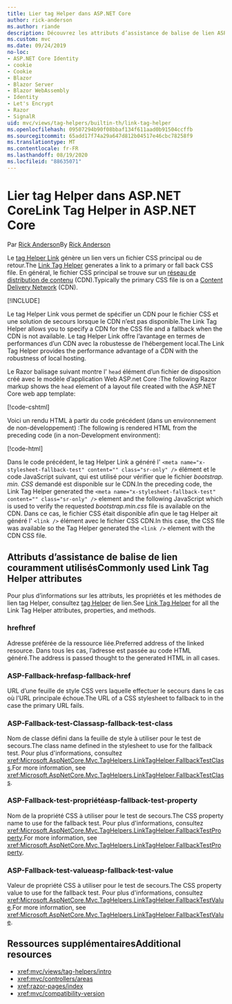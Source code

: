 ```yaml
---
title: Lier tag Helper dans ASP.NET Core
author: rick-anderson
ms.author: riande
description: Découvrez les attributs d’assistance de balise de lien ASP.NET Core et le rôle joué par chaque attribut lors de l’extension du comportement de la balise de lien HTML.
ms.custom: mvc
ms.date: 09/24/2019
no-loc:
- ASP.NET Core Identity
- cookie
- Cookie
- Blazor
- Blazor Server
- Blazor WebAssembly
- Identity
- Let's Encrypt
- Razor
- SignalR
uid: mvc/views/tag-helpers/builtin-th/link-tag-helper
ms.openlocfilehash: 09507294b90f08bbaf134f611aad0b91504ccffb
ms.sourcegitcommit: 65add17f74a29a647d812b04517e46cbc78258f9
ms.translationtype: MT
ms.contentlocale: fr-FR
ms.lasthandoff: 08/19/2020
ms.locfileid: "88635071"
---
```

# <a name="link-tag-helper-in-aspnet-core"></a><span data-ttu-id="8ae6b-103">Lier tag Helper dans ASP.NET Core</span><span class="sxs-lookup"><span data-stu-id="8ae6b-103">Link Tag Helper in ASP.NET Core</span></span>

<span data-ttu-id="8ae6b-104">Par [Rick Anderson](https://twitter.com/RickAndMSFT)</span><span class="sxs-lookup"><span data-stu-id="8ae6b-104">By [Rick Anderson](https://twitter.com/RickAndMSFT)</span></span>

<span data-ttu-id="8ae6b-105">Le [tag Helper Link](xref:Microsoft.AspNetCore.Mvc.TagHelpers.LinkTagHelper) génère un lien vers un fichier CSS principal ou de retour.</span><span class="sxs-lookup"><span data-stu-id="8ae6b-105">The [Link Tag Helper](xref:Microsoft.AspNetCore.Mvc.TagHelpers.LinkTagHelper) generates a link to a primary or fall back CSS file.</span></span> <span data-ttu-id="8ae6b-106">En général, le fichier CSS principal se trouve sur un [réseau de distribution de contenu](/office365/enterprise/content-delivery-networks#what-exactly-is-a-cdn) (CDN).</span><span class="sxs-lookup"><span data-stu-id="8ae6b-106">Typically the primary CSS file is on a [Content Delivery Network](/office365/enterprise/content-delivery-networks#what-exactly-is-a-cdn) (CDN).</span></span>

[!INCLUDE[](~/includes/cdn.md)]

<span data-ttu-id="8ae6b-107">Le tag Helper Link vous permet de spécifier un CDN pour le fichier CSS et une solution de secours lorsque le CDN n’est pas disponible.</span><span class="sxs-lookup"><span data-stu-id="8ae6b-107">The Link Tag Helper allows you to specify a CDN for the CSS file and a fallback when the CDN is not available.</span></span> <span data-ttu-id="8ae6b-108">Le tag Helper Link offre l’avantage en termes de performances d’un CDN avec la robustesse de l’hébergement local.</span><span class="sxs-lookup"><span data-stu-id="8ae6b-108">The Link Tag Helper provides the performance advantage of a CDN with the robustness of local hosting.</span></span>

<span data-ttu-id="8ae6b-109">Le Razor balisage suivant montre l' `head` élément d’un fichier de disposition créé avec le modèle d’application Web ASP.net Core :</span><span class="sxs-lookup"><span data-stu-id="8ae6b-109">The following Razor markup shows the `head` element of a layout file created with the ASP.NET Core web app template:</span></span>

[!code-cshtml[](link-tag-helper/sample/_Layout.cshtml?name=snippet)]

<span data-ttu-id="8ae6b-110">Voici un rendu HTML à partir du code précédent (dans un environnement de non-développement) :</span><span class="sxs-lookup"><span data-stu-id="8ae6b-110">The following is rendered HTML from the preceding code (in a non-Development environment):</span></span>

[!code-html[](link-tag-helper/sample/HtmlPage1.html)]

<span data-ttu-id="8ae6b-111">Dans le code précédent, le tag Helper Link a généré l' `<meta name="x-stylesheet-fallback-test" content="" class="sr-only" />` élément et le code JavaScript suivant, qui est utilisé pour vérifier que le fichier *bootstrap. min. CSS* demandé est disponible sur le CDN.</span><span class="sxs-lookup"><span data-stu-id="8ae6b-111">In the preceding code, the Link Tag Helper generated the `<meta name="x-stylesheet-fallback-test" content="" class="sr-only" />` element and the following JavaScript which is used to verify the requested *bootstrap.min.css* file is available on the CDN.</span></span> <span data-ttu-id="8ae6b-112">Dans ce cas, le fichier CSS était disponible afin que le tag Helper ait généré l' `<link />` élément avec le fichier CSS CDN.</span><span class="sxs-lookup"><span data-stu-id="8ae6b-112">In this case, the CSS file was available so the Tag Helper generated the `<link />` element with the CDN CSS file.</span></span>

## <a name="commonly-used-link-tag-helper-attributes"></a><span data-ttu-id="8ae6b-113">Attributs d’assistance de balise de lien couramment utilisés</span><span class="sxs-lookup"><span data-stu-id="8ae6b-113">Commonly used Link Tag Helper attributes</span></span>

<span data-ttu-id="8ae6b-114">Pour plus d’informations sur les attributs, les propriétés et les méthodes de lien tag Helper, consultez [tag Helper](xref:Microsoft.AspNetCore.Mvc.TagHelpers.LinkTagHelper)  de lien.</span><span class="sxs-lookup"><span data-stu-id="8ae6b-114">See [Link Tag Helper](xref:Microsoft.AspNetCore.Mvc.TagHelpers.LinkTagHelper)  for all the Link Tag Helper attributes, properties, and methods.</span></span>

### <a name="href"></a><span data-ttu-id="8ae6b-115">href</span><span class="sxs-lookup"><span data-stu-id="8ae6b-115">href</span></span>

<span data-ttu-id="8ae6b-116">Adresse préférée de la ressource liée.</span><span class="sxs-lookup"><span data-stu-id="8ae6b-116">Preferred address of the linked resource.</span></span> <span data-ttu-id="8ae6b-117">Dans tous les cas, l’adresse est passée au code HTML généré.</span><span class="sxs-lookup"><span data-stu-id="8ae6b-117">The address is passed thought to the generated HTML in all cases.</span></span>

### <a name="asp-fallback-href"></a><span data-ttu-id="8ae6b-118">ASP-Fallback-href</span><span class="sxs-lookup"><span data-stu-id="8ae6b-118">asp-fallback-href</span></span>

<span data-ttu-id="8ae6b-119">URL d’une feuille de style CSS vers laquelle effectuer le secours dans le cas où l’URL principale échoue.</span><span class="sxs-lookup"><span data-stu-id="8ae6b-119">The URL of a CSS stylesheet to fallback to in the case the primary URL fails.</span></span>

### <a name="asp-fallback-test-class"></a><span data-ttu-id="8ae6b-120">ASP-Fallback-test-Class</span><span class="sxs-lookup"><span data-stu-id="8ae6b-120">asp-fallback-test-class</span></span>

<span data-ttu-id="8ae6b-121">Nom de classe défini dans la feuille de style à utiliser pour le test de secours.</span><span class="sxs-lookup"><span data-stu-id="8ae6b-121">The class name defined in the stylesheet to use for the fallback test.</span></span> <span data-ttu-id="8ae6b-122">Pour plus d'informations, consultez <xref:Microsoft.AspNetCore.Mvc.TagHelpers.LinkTagHelper.FallbackTestClass>.</span><span class="sxs-lookup"><span data-stu-id="8ae6b-122">For more information, see <xref:Microsoft.AspNetCore.Mvc.TagHelpers.LinkTagHelper.FallbackTestClass>.</span></span>

### <a name="asp-fallback-test-property"></a><span data-ttu-id="8ae6b-123">ASP-Fallback-test-propriété</span><span class="sxs-lookup"><span data-stu-id="8ae6b-123">asp-fallback-test-property</span></span>

<span data-ttu-id="8ae6b-124">Nom de la propriété CSS à utiliser pour le test de secours.</span><span class="sxs-lookup"><span data-stu-id="8ae6b-124">The CSS property name to use for the fallback test.</span></span> <span data-ttu-id="8ae6b-125">Pour plus d'informations, consultez <xref:Microsoft.AspNetCore.Mvc.TagHelpers.LinkTagHelper.FallbackTestProperty>.</span><span class="sxs-lookup"><span data-stu-id="8ae6b-125">For more information, see <xref:Microsoft.AspNetCore.Mvc.TagHelpers.LinkTagHelper.FallbackTestProperty>.</span></span>

### <a name="asp-fallback-test-value"></a><span data-ttu-id="8ae6b-126">ASP-Fallback-test-value</span><span class="sxs-lookup"><span data-stu-id="8ae6b-126">asp-fallback-test-value</span></span>

<span data-ttu-id="8ae6b-127">Valeur de propriété CSS à utiliser pour le test de secours.</span><span class="sxs-lookup"><span data-stu-id="8ae6b-127">The CSS property value to use for the fallback test.</span></span> <span data-ttu-id="8ae6b-128">Pour plus d'informations, consultez <xref:Microsoft.AspNetCore.Mvc.TagHelpers.LinkTagHelper.FallbackTestValue>.</span><span class="sxs-lookup"><span data-stu-id="8ae6b-128">For more information, see <xref:Microsoft.AspNetCore.Mvc.TagHelpers.LinkTagHelper.FallbackTestValue>.</span></span>

## <a name="additional-resources"></a><span data-ttu-id="8ae6b-129">Ressources supplémentaires</span><span class="sxs-lookup"><span data-stu-id="8ae6b-129">Additional resources</span></span>

* <xref:mvc/views/tag-helpers/intro>
* <xref:mvc/controllers/areas>
* <xref:razor-pages/index>
* <xref:mvc/compatibility-version>
